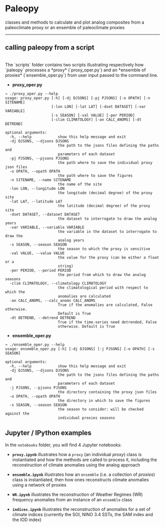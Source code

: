 # Paleopy

classes and methods to calculate and plot analog composites from
a paleoclimate proxy or an ensemble of paleoclimate proxies

<hr>

## calling paleopy from a script  
<br>
The `scripts` folder contains two scripts illustrating respectively
how `paleopy` processes a *proxy* (`proxy_oper.py`) and an *ensemble
of proxies* (`ensemble_oper.py`) from user input passed to the command line.

+ **proxy_oper.py**

```
→ ./proxy_oper.py --help
usage: proxy_oper.py [-h] [-dj DJSONS] [-pj PJSONS] [-o OPATH] [-n SITENAME]
                     [-lon LON] [-lat LAT] [-dset DATASET] [-var VARIABLE]
                     [-s SEASON] [-val VALUE] [-per PERIOD]
                     [-clim CLIMATOLOGY] [-an CALC_ANOMS] [-dt DETREND]

optional arguments:
  -h, --help            show this help message and exit
  -dj DJSONS, --djsons DJSONS
                        the path to the jsons files defining the paths and
                        parameters of each dataset
  -pj PJSONS, --pjsons PJSONS
                        the path where to save the individual proxy json files
  -o OPATH, --opath OPATH
                        the path where to save the figures
  -n SITENAME, --name SITENAME
                        the name of the site
  -lon LON, --longitude LON
                        the longitude (decimal degree) of the proxy site
  -lat LAT, --latitude LAT
                        the latitude (decimal degree) of the proxy site
  -dset DATASET, --dataset DATASET
                        the dataset to interrogate to draw the analog years
  -var VARIABLE, --variable VARIABLE
                        the variable in the dataset to interrogate to draw the
                        analog years
  -s SEASON, --season SEASON
                        the season to which the proxy is sensitive
  -val VALUE, --value VALUE
                        the value for the proxy (can be either a float or a
                        string)
  -per PERIOD, --period PERIOD
                        the period from which to draw the analog seasons
  -clim CLIMATOLOGY, --climatology CLIMATOLOGY
                        the climatological period with respect to which the
                        anomalies are calculated
  -an CALC_ANOMS, --calc_anoms CALC_ANOMS
                        True if the anomalies are calculated, False otherwise.
                        Default is True
  -dt DETREND, --detrend DETREND
                        True if the time-series need detrended, False
                        otherwise. Default is True
```

+ **ensemble_oper.py**

```
→ ./ensemble_oper.py --help
usage: ensemble_oper.py [-h] [-dj DJSONS] [-j PJSONS] [-o OPATH] [-s SEASON]

optional arguments:
  -h, --help            show this help message and exit
  -dj DJSONS, --djsons DJSONS
                        the path to the jsons files defining the paths and
                        parameters of each dataset
  -j PJSONS, --pjsons PJSONS
                        the directory containing the proxy json files
  -o OPATH, --opath OPATH
                        the directory in which to save the figures
  -s SEASON, --season SEASON
                        the season to consider: will be checked against the
                        individual proxies seasons
```

## Jupyter / IPython examples

In the `notebooks` folder, you will find 4 Jupyter notebooks:

+ **`proxy.ipynb`** illustrates how a `proxy` (an individual *proxy*) class is instantiated and how
the methods are called to process it, including
the reconstruction of climate anomalies using the analog approach

+ **`ensemble.ipynb`** illustrates how an `ensemble` (i.e. a collection of *proxies*) class is instantiated, then how ones reconstructs climate
anomalies using a network of proxies

+ **`WR.ipynb`** illustrates the reconstruction of Weather Regimes (WR) frequency anomalies from an instance of an `ensemble` class

+ **`indices.ipynb`** illustrates the reconstruction of anomalies for
a set of climate indices (currently the SOI, NINO 3.4 SSTs, the SAM index and the IOD index)
